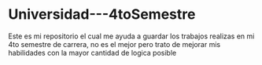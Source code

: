 # Universidad---4toSemestre
Este es mi repositorio el cual me ayuda a guardar los trabajos realizas en mi 4to semestre de carrera, no es el mejor pero trato de mejorar mis habilidades con la mayor cantidad de logica posible

